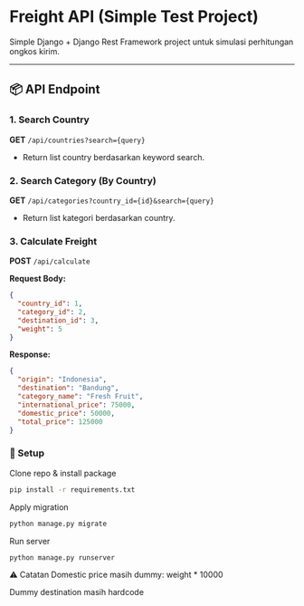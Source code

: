 # Freight API (Simple Test Project)

Simple Django + Django Rest Framework project untuk simulasi perhitungan ongkos kirim.

---

## 📦 API Endpoint

### 1. Search Country

**GET** `/api/countries?search={query}`

- Return list country berdasarkan keyword search.

### 2. Search Category (By Country)

**GET** `/api/categories?country_id={id}&search={query}`

- Return list kategori berdasarkan country.

### 3. Calculate Freight

**POST** `/api/calculate`

**Request Body:**

```json
{
  "country_id": 1,
  "category_id": 2,
  "destination_id": 3,
  "weight": 5
}
```

**Response:**
```json
{
  "origin": "Indonesia",
  "destination": "Bandung",
  "category_name": "Fresh Fruit",
  "international_price": 75000,
  "domestic_price": 50000,
  "total_price": 125000
}
```

### 🚀 Setup
Clone repo & install package

```bash
pip install -r requirements.txt
```

Apply migration

```bash
python manage.py migrate
```

Run server

```bash
python manage.py runserver
```

⚠️ Catatan
Domestic price masih dummy: weight * 10000

Dummy destination masih hardcode


